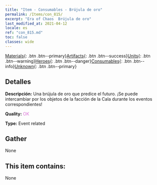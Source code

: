 ```yaml
---
title: "Item - Consumables - Brújula de oro"
permalink: /Items/con_815/
excerpt: "Era of Chaos  Brújula de oro"
last_modified_at: 2021-04-12
locale: es
ref: "con_815.md"
toc: false
classes: wide
---
```

 [Materials](/es/Items/){: .btn .btn--primary}[Artifacts](/es/Items/Artifacts/){: .btn .btn--success}[Units](/es/Items/Units/){: .btn .btn--warning}[Heroes](/es/Items/Heroes/){: .btn .btn--danger}[Consumables](/es/Items/Consumables/){: .btn .btn--info}[Unknown](/es/Items/Unknown/){: .btn .btn--primary}

## Detalles
 **Descripción:** Una brújula de oro que predice el futuro. ¡Se puede intercambiar por los objetos de la facción de la Cala durante los eventos correspondientes!

 **Quality:** <span style="color: #DA70D6">OK</span>

 **Type:** Event related

## Gather

  None

## This item contains:

  None

